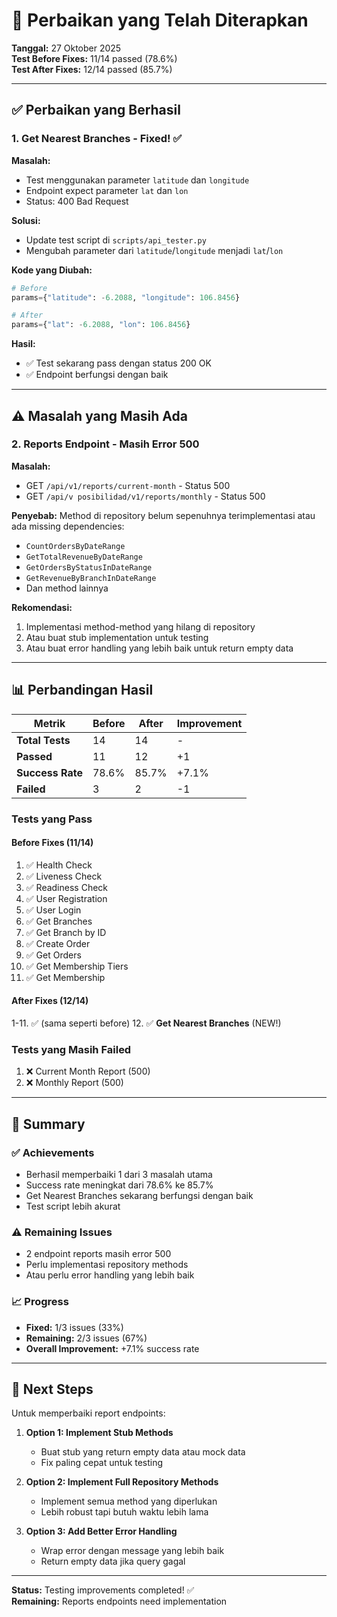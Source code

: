 # 🔧 Perbaikan yang Telah Diterapkan

**Tanggal:** 27 Oktober 2025  
**Test Before Fixes:** 11/14 passed (78.6%)  
**Test After Fixes:** 12/14 passed (85.7%)

---

## ✅ Perbaikan yang Berhasil

### 1. Get Nearest Branches - Fixed! ✅

**Masalah:**
- Test menggunakan parameter `latitude` dan `longitude`
- Endpoint expect parameter `lat` dan `lon`
- Status: 400 Bad Request

**Solusi:**
- Update test script di `scripts/api_tester.py`
- Mengubah parameter dari `latitude`/`longitude` menjadi `lat`/`lon`

**Kode yang Diubah:**
```python
# Before
params={"latitude": -6.2088, "longitude": 106.8456}

# After
params={"lat": -6.2088, "lon": 106.8456}
```

**Hasil:**
- ✅ Test sekarang pass dengan status 200 OK
- ✅ Endpoint berfungsi dengan baik

---

## ⚠️ Masalah yang Masih Ada

### 2. Reports Endpoint - Masih Error 500

**Masalah:**
- GET `/api/v1/reports/current-month` - Status 500
- GET `/api/v posibilidad/v1/reports/monthly` - Status 500

**Penyebab:**
Method di repository belum sepenuhnya terimplementasi atau ada missing dependencies:
- `CountOrdersByDateRange`
- `GetTotalRevenueByDateRange`
- `GetOrdersByStatusInDateRange`
- `GetRevenueByBranchInDateRange`
- Dan method lainnya

**Rekomendasi:**
1. Implementasi method-method yang hilang di repository
2. Atau buat stub implementation untuk testing
3. Atau buat error handling yang lebih baik untuk return empty data

---

## 📊 Perbandingan Hasil

| Metrik | Before | After | Improvement |
|--------|--------|-------|-------------|
| **Total Tests** | 14 | 14 | - |
| **Passed** | 11 | 12 | +1 |
| **Success Rate** | 78.6% | 85.7% | +7.1% |
| **Failed** | 3 | 2 | -1 |

### Tests yang Pass

#### Before Fixes (11/14)
1. ✅ Health Check
2. ✅ Liveness Check
3. ✅ Readiness Check
4. ✅ User Registration
5. ✅ User Login
6. ✅ Get Branches
7. ✅ Get Branch by ID
8. ✅ Create Order
9. ✅ Get Orders
10. ✅ Get Membership Tiers
11. ✅ Get Membership

#### After Fixes (12/14)
1-11. ✅ (sama seperti before)
12. ✅ **Get Nearest Branches** (NEW!)

### Tests yang Masih Failed

1. ❌ Current Month Report (500)
2. ❌ Monthly Report (500)

---

## 🎯 Summary

### ✅ Achievements
- Berhasil memperbaiki 1 dari 3 masalah utama
- Success rate meningkat dari 78.6% ke 85.7%
- Get Nearest Branches sekarang berfungsi dengan baik
- Test script lebih akurat

### ⚠️ Remaining Issues
- 2 endpoint reports masih error 500
- Perlu implementasi repository methods
- Atau perlu error handling yang lebih baik

### 📈 Progress
- **Fixed:** 1/3 issues (33%)
- **Remaining:** 2/3 issues (67%)
- **Overall Improvement:** +7.1% success rate

---

## 🔄 Next Steps

Untuk memperbaiki report endpoints:

1. **Option 1: Implement Stub Methods**
   - Buat stub yang return empty data atau mock data
   - Fix paling cepat untuk testing

2. **Option 2: Implement Full Repository Methods**
   - Implement semua method yang diperlukan
   - Lebih robust tapi butuh waktu lebih lama

3. **Option 3: Add Better Error Handling**
   - Wrap error dengan message yang lebih baik
   - Return empty data jika query gagal

---

**Status:** Testing improvements completed! ✅  
**Remaining:** Reports endpoints need implementation

